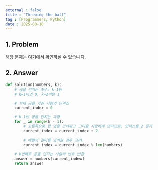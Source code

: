 ```yaml
---
external : false
title : "Throwing the ball"
tag : [Programmers, Python]
date : 2025-08-10
---
```


## 1. Problem

해당 문제는 [여기](https://school.programmers.co.kr/learn/courses/30/lessons/120843)에서 확인하실 수 있습니다.

## 2. Answer

```py
def solution(numbers, k):
    # 공을 던지는 횟수: k-1번
    # k=1이면 0, k=2이면 1

    # 현재 공을 가진 사람의 인덱스
    current_index = 0

    # k-1번 공을 던지는 과정
    for _ in range(k - 1):
        # 오른쪽으로 한 명을 건너뛰고 그다음 사람에게 던지므로, 인덱스를 2 증가
        current_index = current_index + 2
        
        # 배열의 길이를 넘어갈 경우 고려
        current_index = current_index % len(numbers)
    
    # k번째로 공을 던지는 사람의 번호 반환
    answer = numbers[current_index]
    return answer
```
